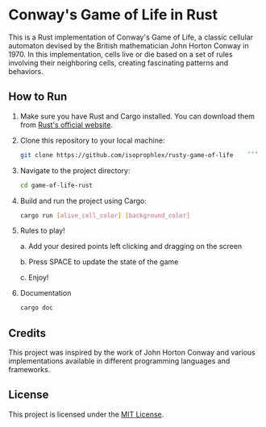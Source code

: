 # Conway's Game of Life in Rust

This is a Rust implementation of Conway's Game of Life, a classic cellular automaton devised by the British mathematician John Horton Conway in 1970. In this implementation, cells live or die based on a set of rules involving their neighboring cells, creating fascinating patterns and behaviors.

## How to Run

1. Make sure you have Rust and Cargo installed. You can download them from [Rust's official website](https://www.rust-lang.org/tools/install).

2. Clone this repository to your local machine:

    ```bash
    git clone https://github.com/isoprophlex/rusty-game-of-life    ```

3. Navigate to the project directory:

    ```bash
    cd game-of-life-rust
    ```

4. Build and run the project using Cargo:

    ```bash
    cargo run [alive_cell_color] [background_color]
    ```

5. Rules to play!
   
   a. Add your desired points left clicking and dragging on the screen

   b. Press SPACE to update the state of the game
   
   c. Enjoy!

6. Documentation
   ```bash
   cargo doc 
    ```

## Credits

This project was inspired by the work of John Horton Conway and various implementations available in different programming languages and frameworks.

## License

This project is licensed under the [MIT License](LICENSE).
